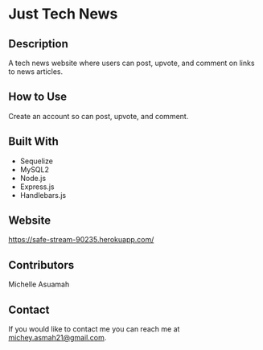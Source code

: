 # Just Tech News
## Description 
A tech news website where users can post, upvote, and comment on links to news articles.

## How to Use
Create an account so can post, upvote, and comment.

## Built With
* Sequelize 
* MySQL2
* Node.js
* Express.js
* Handlebars.js

## Website
https://safe-stream-90235.herokuapp.com/

## Contributors
Michelle Asuamah

## Contact
If you would like to contact me you can reach me at michey.asmah21@gmail.com.
